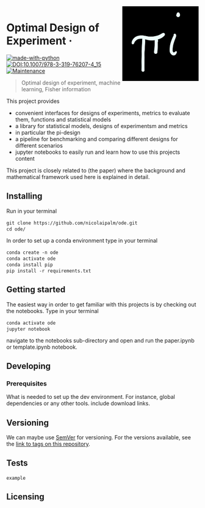 <img src="./images/pi_design.jpeg" alt="Logo of the project" align="right" width="200">

# Optimal Design of Experiment &middot; 
[![made-with-python](https://img.shields.io/badge/Made%20with-Python-1f425f.svg)](https://www.python.org/)
[![DOI:10.1007/978-3-319-76207-4_15](https://zenodo.org/badge/DOI/xxx.svg)](https://doi.org/)
[![Maintenance](https://img.shields.io/badge/Maintained%3F-yes-green.svg)](https://GitHub.com/Naereen/StrapDown.js/graphs/commit-activity)
> Optimal design of experiment, machine learning, Fisher information

This project provides
- convenient interfaces for designs of experiments, metrics to evaluate them, functions and statistical models
- a library for statistical models, designs of experimentsm and metrics
- in particular the pi-design
- a pipeline for benchmarking and comparing different designs for different scenarios
- jupyter notebooks to easily run and learn how to use this projects content

This project is closely related to (the paper) where the background and mathematical framework used here is explained in detail.

## Installing 

Run in your terminal

```shell
git clone https://github.com/nicolaipalm/ode.git
cd ode/
```
In order to set up a conda environment type in your terminal

```shell
conda create -n ode
conda activate ode
conda install pip
pip install -r requirements.txt
```

## Getting started

The easiest way in order to get familiar with this projects is by checking out the notebooks.
Type in your terminal

```shell
conda activate ode
jupyter notebook
```
navigate to the notebooks sub-directory and open and run the paper.ipynb or template.ipynb notebook.

## Developing

### Prerequisites
What is needed to set up the dev environment. For instance, global dependencies or any other tools. include download links.

## Versioning
We can maybe use [SemVer](http://semver.org/) for versioning. For the versions available, see the [link to tags on this repository](/tags).



## Tests
```shell
example
```


## Licensing


